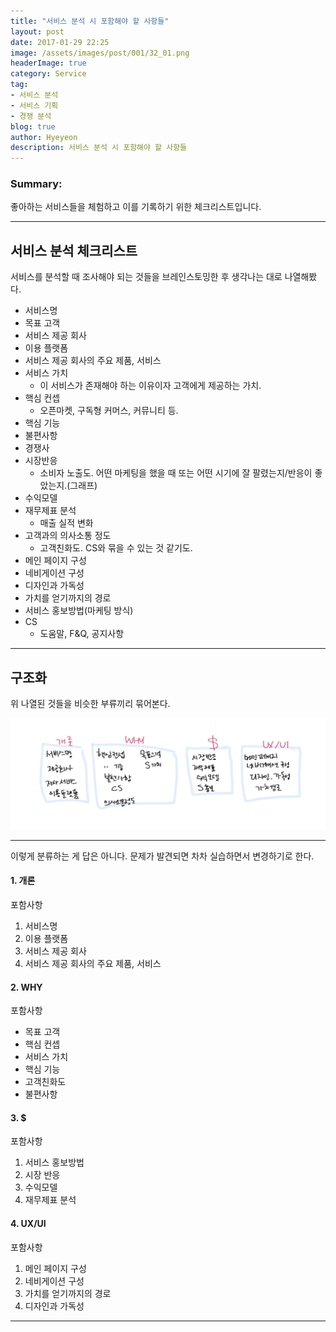 ```yaml
---
title: "서비스 분석 시 포함해야 할 사항들"
layout: post
date: 2017-01-29 22:25
image: /assets/images/post/001/32_01.png
headerImage: true
category: Service
tag:
- 서비스 분석
- 서비스 기획
- 경쟁 분석
blog: true
author: Hyeyeon
description: 서비스 분석 시 포함해야 할 사항들
---
```


### Summary:

좋아하는 서비스들을 체험하고 이를 기록하기 위한 체크리스트입니다.

---


## 서비스 분석 체크리스트

서비스를 분석할 때 조사해야 되는 것들을 브레인스토밍한 후 생각나는 대로 나열해봤다.

* 서비스명
* 목표 고객
* 서비스 제공 회사
* 이용 플랫폼
* 서비스 제공 회사의 주요 제품, 서비스
* 서비스 가치
  * 이 서비스가 존재해야 하는 이유이자 고객에게 제공하는 가치.
* 핵심 컨셉
  * 오픈마켓, 구독형 커머스, 커뮤니티 등.
* 핵심 기능
* 불편사항
* 경쟁사
* 시장반응
  * 소비자 노출도. 어떤 마케팅을 했을 때 또는 어떤 시기에 잘 팔렸는지/반응이 좋았는지.(그래프)
* 수익모델
* 재무제표 분석
  * 매출 실적 변화
* 고객과의 의사소통 정도
  * 고객친화도. CS와 묶을 수 있는 것 같기도.
* 메인 페이지 구성
* 네비게이션 구성
* 디자인과 가독성
* 가치를 얻기까지의 경로
* 서비스 홍보방법(마케팅 방식)
* CS
  * 도움말, F&Q, 공지사항

---

## 구조화

위 나열된 것들을 비슷한 부류끼리 묶어본다.

![pic1](/assets/images/post/001/32_01.png)

---

이렇게 분류하는 게 답은 아니다. 문제가 발견되면 차차 실습하면서 변경하기로 한다.

#### 1. 개론

포함사항

  1. 서비스명
  2. 이용 플랫폼
  3. 서비스 제공 회사
  4. 서비스 제공 회사의 주요 제품, 서비스

#### 2. WHY

포함사항

  * 목표 고객
  * 핵심 컨셉
  * 서비스 가치
  * 핵심 기능
  * 고객친화도
  * 불편사항

#### 3. $

포함사항
1. 서비스 홍보방법
2. 시장 반응
3. 수익모델
4. 재무제표 분석

#### 4. UX/UI

포함사항
1. 메인 페이지 구성
2. 네비게이션 구성
3. 가치를 얻기까지의 경로
4. 디자인과 가독성

---
